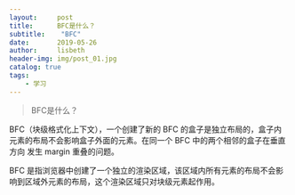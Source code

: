 ```yaml
---
layout:     post
title:      BFC是什么？
subtitle:    "BFC"
date:       2019-05-26
author:     lisbeth
header-img: img/post_01.jpg
catalog: true
tags:
    - 学习
---
```

 > BFC是什么？
 
BFC（块级格式化上下文），一个创建了新的 BFC 的盒子是独立布局的，盒子内元素的布局不会影响盒子外面的元素。在同一个 BFC 中的两个相邻的盒子在垂直方向
发生 margin 重叠的问题。

BFC 是指浏览器中创建了一个独立的渲染区域，该区域内所有元素的布局不会影响到区域外元素的布局，这个渲染区域只对块级元素起作用。
